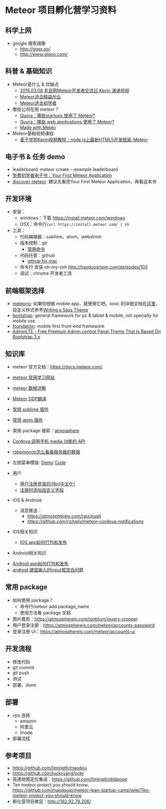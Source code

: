 # Meteor 项目孵化营学习资料

## 科学上网
* google 搜索镜像
  - http://ggss.so/
  - http://www.glgoo.com/

## 科普 & 基础知识
* Meteor是什么 & 优缺点
  * [2015.03.08 毛豆网Meteor开发者交流日 Kevin 演讲视频](http://www.youku.com/playlist_show/id_23545469.html) 
  * [Meteor适合精益创业](http://www.manuel-schoebel.com/blog/meteorjs-the-perfect-match-for-lean-startups)
  * [Meteor适合初学者](http://learn.meteorfactory.io/9-reasons-meteor-is-a-great-choice-for-beginners/)
* 哪些公司在用 meteor？
  * [Quora：哪些startups 使用了 Meteor?](http://www.quora.com/Which-startups-use-Meteor-in-production)
  * [Quora：哪些 web applications 使用了 Meteor?](http://www.quora.com/What-are-some-web-applications-built-with-Meteor-js)
  * [Made with Meteo](http://madewith.meteor.com/)
* Meteor基础视频课程
  * [麦子学院Kevin视频教程：node.js上最新HTML5开发框架-Meteor](http://www.maiziedu.com/lesson/3446/)

## 电子书 & 任务 demo
* leaderboard: meteor create --example leaderboard
* [免费初学者电子书：Your First Meteor Application](http://meteortips.com/)
* [discover meteor](http://zh.discovermeteor.com/): 建议先看完Your First Meteor Application，再看这本书

## 开发环境
* 安装：
  * windows：下载 https://install.meteor.com/windows
  * OSX：命令行`curl https://install.meteor.com/ | sh`
* 工具：
  * 代码编辑器：sublime，atom，webstrom
  * 版本控制：git
    - [常用命令](https://training.github.com/kit/downloads/github-git-cheat-sheet.pdf)
  * 代码托管：github
    - [github for mac](https://mac.github.com/)
  * 命令行 安装 oh-my-zsh http://haoduoshipin.com/episodes/103
  * 调试：chrome 开发者工具

## 前端框架选择
* [meteoric](http://meteoric.github.io/): 如果你想做 mobile app，就使用它吧。ionic 的详细文档在[这里](http://ionicframework.com/docs/components/)，自定义样式参考[Writing a Sass Theme](http://learn.ionicframework.com/formulas/working-with-sass/
)
* [bootstrap](http://getbootstrap.com/): general framework for pc & tablet & mobile, not specially for mobile use
* [foundation](http://foundation.zurb.com/): mobile first front-end framework
* [AdminLTE - Free Premium Admin control Panel Theme That Is Based On Bootstrap 3.x](https://almsaeedstudio.com/preview)

## 知识库
* meteor 官方文档：https://docs.meteor.com/
* [meteor 常用学习网站](https://github.com/maodouio/meteor-lean-startup-camp/wiki/meteor%E5%B8%B8%E7%94%A8%E5%AD%A6%E4%B9%A0%E7%BD%91%E7%AB%99)
* [meteor 数据详解](https://medium.com/@stubailo/data-flow-from-the-database-to-the-ui-three-layers-of-meteor-d5e208b466c3)
* [Meteor DDP翻译](https://cnodejs.org/topic/51b030d9555d34c678e5fb2e)
* [常用 sublime 插件](https://github.com/maodouio/meteor-lean-startup-camp/wiki/sublime-%E7%9A%84-meteor-%E6%8F%92%E4%BB%B6)
* [常用 atom 插件](https://atom.io/packages/meteor-api)
* 常用 package 搜索：[atmosphere](https://atmospherejs.com/)
* [Cordova:调用手机 media 功能的 API](https://gist.github.com/luckyyang/00286f1a505933d95b84)
* [robomongo怎么看看服务器的数据](https://gist.github.com/luckyyang/c30638ee236d62b3b8e5)
* 左侧菜单模版: [Demo](http://maodou-ionic-example.meteor.com) [Code](https://github.com/netanelgilad/meteor-ionic-example)
* 用户
  - [用户注册登录的i18n(中文化)](https://gist.github.com/luckyyang/97584597e645350f954a)
  - [注册时添加自定义字段](https://github.com/meteor-useraccounts/core/blob/master/Guide.md#form-fields-configuration)
 
* IOS & Android
  - 消息推送：
    - https://atmospherejs.com/raix/push
    - https://github.com/richsilv/meteor-cordova-notifications

* IOS相关知识
  - [IOS app如何打包和发布](https://gist.github.com/luckyyang/11f63b98c5d29bc22086)

* Android相关知识
 - [Android  app如何打包和发布](https://gist.github.com/luckyyang/e74b8f2af243dfa713bc)
 - [android 键盘输入时input框空白问题](https://github.com/maodouio/meteor-lean-startup-camp/wiki/meteoric-Android-keyboard-issue)

 
## 常用 package
* 如何使用 package？
  * 命令行meteor add package_name
  * 使用方法看 package 文档
* 图片裁剪：https://atmospherejs.com/jonblum/jquery-cropper
* 用户登录注册：https://atmospherejs.com/meteor/accounts-password
* 登录注册 UI：https://atmospherejs.com/meteor/accounts-ui

## 开发流程
* 修改代码
* git commit
* git push
* 测试
* 部署，done
 
## 部署
* vps 选择
  * amazon
  * 阿里云
  * linode
* 部署流程

## 参考项目
* https://github.com/limingth/maodou
* https://github.com/luckyyang/vote
* 高德地图定位集成：https://github.com/limingth/didipoop
* Ten meteor project you should know: https://github.com/maodouio/meteor-lean-startup-camp/wiki/Ten-meteor-project-you-should-know
* 孵化营项目微足：http://182.92.79.206/
